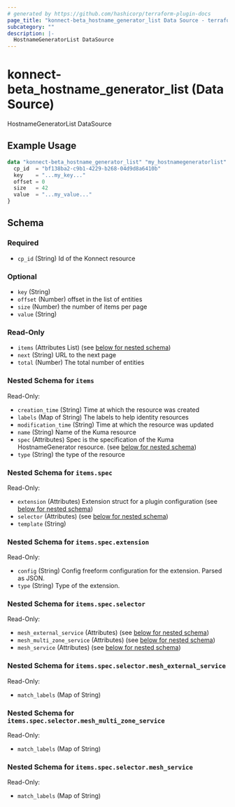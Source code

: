 ```yaml
---
# generated by https://github.com/hashicorp/terraform-plugin-docs
page_title: "konnect-beta_hostname_generator_list Data Source - terraform-provider-konnect-beta"
subcategory: ""
description: |-
  HostnameGeneratorList DataSource
---
```


# konnect-beta_hostname_generator_list (Data Source)

HostnameGeneratorList DataSource

## Example Usage

```terraform
data "konnect-beta_hostname_generator_list" "my_hostnamegeneratorlist" {
  cp_id  = "bf138ba2-c9b1-4229-b268-04d9d8a6410b"
  key    = "...my_key..."
  offset = 0
  size   = 42
  value  = "...my_value..."
}
```

<!-- schema generated by tfplugindocs -->
## Schema

### Required

- `cp_id` (String) Id of the Konnect resource

### Optional

- `key` (String)
- `offset` (Number) offset in the list of entities
- `size` (Number) the number of items per page
- `value` (String)

### Read-Only

- `items` (Attributes List) (see [below for nested schema](#nestedatt--items))
- `next` (String) URL to the next page
- `total` (Number) The total number of entities

<a id="nestedatt--items"></a>
### Nested Schema for `items`

Read-Only:

- `creation_time` (String) Time at which the resource was created
- `labels` (Map of String) The labels to help identity resources
- `modification_time` (String) Time at which the resource was updated
- `name` (String) Name of the Kuma resource
- `spec` (Attributes) Spec is the specification of the Kuma HostnameGenerator resource. (see [below for nested schema](#nestedatt--items--spec))
- `type` (String) the type of the resource

<a id="nestedatt--items--spec"></a>
### Nested Schema for `items.spec`

Read-Only:

- `extension` (Attributes) Extension struct for a plugin configuration (see [below for nested schema](#nestedatt--items--spec--extension))
- `selector` (Attributes) (see [below for nested schema](#nestedatt--items--spec--selector))
- `template` (String)

<a id="nestedatt--items--spec--extension"></a>
### Nested Schema for `items.spec.extension`

Read-Only:

- `config` (String) Config freeform configuration for the extension. Parsed as JSON.
- `type` (String) Type of the extension.


<a id="nestedatt--items--spec--selector"></a>
### Nested Schema for `items.spec.selector`

Read-Only:

- `mesh_external_service` (Attributes) (see [below for nested schema](#nestedatt--items--spec--selector--mesh_external_service))
- `mesh_multi_zone_service` (Attributes) (see [below for nested schema](#nestedatt--items--spec--selector--mesh_multi_zone_service))
- `mesh_service` (Attributes) (see [below for nested schema](#nestedatt--items--spec--selector--mesh_service))

<a id="nestedatt--items--spec--selector--mesh_external_service"></a>
### Nested Schema for `items.spec.selector.mesh_external_service`

Read-Only:

- `match_labels` (Map of String)


<a id="nestedatt--items--spec--selector--mesh_multi_zone_service"></a>
### Nested Schema for `items.spec.selector.mesh_multi_zone_service`

Read-Only:

- `match_labels` (Map of String)


<a id="nestedatt--items--spec--selector--mesh_service"></a>
### Nested Schema for `items.spec.selector.mesh_service`

Read-Only:

- `match_labels` (Map of String)
